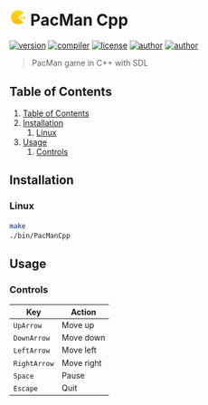 # <img src="assets/icon.png" alt="icon" width="6%"/> PacMan Cpp 
[![version](https://img.shields.io/badge/version-0.0.1-blue.svg)](https://github.com/LosKeeper/PacManCpp)
[![compiler](https://img.shields.io/badge/compiler-g++-red.svg)](https://github.com/LosKeeper/PacManCpp/blob/main/Makefile)
[![license](https://img.shields.io/badge/license-GPL_3.0-yellow.svg)](https://github.com/LosKeeper/PacManCpp/blob/main/LICENSE)
[![author](https://img.shields.io/badge/author-LosKeeper-blue)](https://github.com/LosKeeper)
[![author](https://img.shields.io/badge/author-EthanAndreas-blue)](https://github.com/EthanAndreas)
> PacMan game in C++ with SDL

## Table of Contents
1. [Table of Contents](#table-of-contents)
2. [Installation](#installation)
   1. [Linux](#linux)
3. [Usage](#usage)
   1. [Controls](#controls)



## Installation
### Linux
```bash
make
./bin/PacManCpp
```

## Usage
### Controls
| Key          | Action     |
| ------------ | ---------- |
| `UpArrow`    | Move up    |
| `DownArrow`  | Move down  |
| `LeftArrow`  | Move left  |
| `RightArrow` | Move right |
| `Space`      | Pause      |
| `Escape`     | Quit       |


